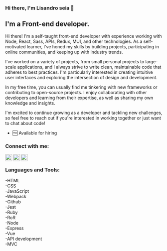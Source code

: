 ### Hi there, I'm Lisandro seia 👋 

## I'm a Front-end developer.

Hi there! I'm a self-taught front-end developer with experience working with Node, React, Sass, APIs, Redux, MUI, and other technologies. As a self-motivated learner, I've honed my skills by building projects, participating in online communities, and keeping up with industry trends.

I've worked on a variety of projects, from small personal projects to large-scale applications, and I always strive to write clean, maintainable code that adheres to best practices. I'm particularly interested in creating intuitive user interfaces and exploring the intersection of design and development.

In my free time, you can usually find me tinkering with new frameworks or contributing to open-source projects. I enjoy collaborating with other developers and learning from their expertise, as well as sharing my own knowledge and insights.

I'm excited to continue growing as a developer and tackling new challenges, so feel free to reach out if you're interested in working together or just want to chat about code!
- 🆓 Available for hiring

### Connect with me:

[<img align="left" alt="codeSTACKr | Twitter" width="22px" src="https://cdn.jsdelivr.net/npm/simple-icons@v3/icons/twitter.svg" />](https://twitter.com/LisandroSeia)
[<img align="left" alt="codeSTACKr | LinkedIn" width="22px" src="https://cdn.jsdelivr.net/npm/simple-icons@v3/icons/linkedin.svg" />](https://www.linkedin.com/in/lisandro-seia-295120225/)
[<img align="left" alt="codeSTACKr | Instagram" width="22px" src="https://cdn.jsdelivr.net/npm/simple-icons@v3/icons/instagram.svg" />](https://www.instagram.com/lisandroseia/)

<br />

### Languages and Tools:
-HTML
<br>
-CSS
<br>
-JavaScript
<br>
-Webpack
<br>
-Github
<br>
-Jest
<br>
-Ruby
<br>
-RoR
<br>
-Node
<br>
-Express
<br>
-Vue
<br>
-API development
<br>
-MVC
